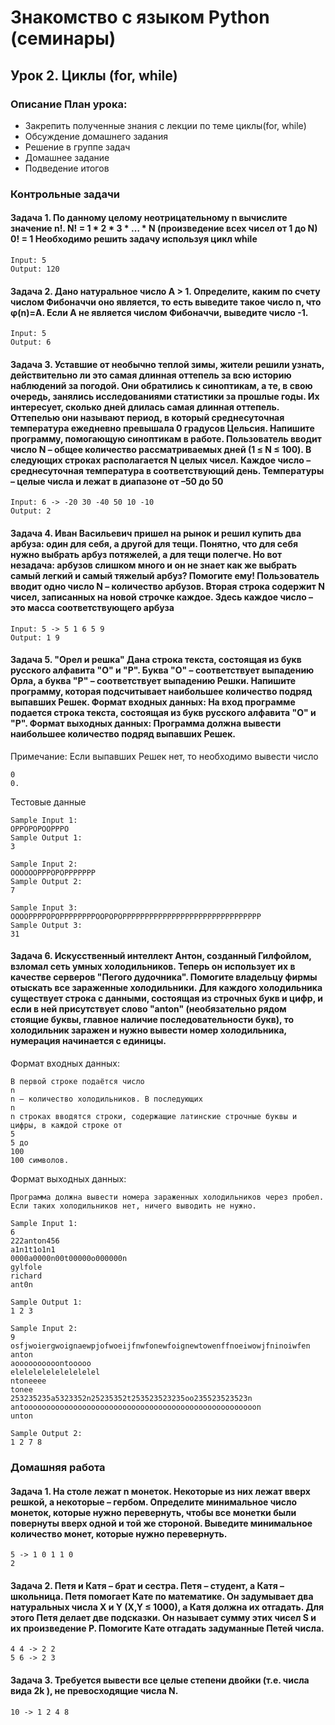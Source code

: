 # Знакомство с языком Python (семинары)

## Урок 2. Циклы (for, while)

### Описание План урока:

- Закрепить полученные знания с лекции по теме циклы(for, while)
- Обсуждение домашнего задания
- Решение в группе задач
- Домашнее задание
- Подведение итогов


### Контрольные задачи

#### Задача 1. По данному целому неотрицательному n вычислите значение n!. N! = 1 * 2 * 3 * … * N (произведение всех чисел от 1 до N) 0! = 1 Необходимо решить задачу используя цикл while
```
Input: 5
Output: 120 
```

#### Задача 2. Дано натуральное число A > 1. Определите, каким по счету числом Фибоначчи оно является, то есть выведите такое число n, что φ(n)=A. Если А не является числом Фибоначчи, выведите число -1.
```
Input: 5
Output: 6
```


#### Задача 3. Уставшие от необычно теплой зимы, жители решили узнать, действительно ли это самая длинная оттепель за всю историю наблюдений за погодой. Они обратились к синоптикам, а те, в свою очередь, занялись исследованиями статистики за прошлые годы. Их интересует, сколько дней длилась самая длинная оттепель. Оттепелью они называют период, в который среднесуточная температура ежедневно превышала 0 градусов Цельсия. Напишите программу, помогающую синоптикам в работе. Пользователь вводит число N – общее количество рассматриваемых дней (1 ≤ N ≤ 100). В следующих строках располагается N целых чисел. Каждое число – среднесуточная температура в соответствующий день. Температуры – целые числа и лежат в диапазоне от –50 до 50
```
Input: 6 -> -20 30 -40 50 10 -10
Output: 2
```


#### Задача 4. Иван Васильевич пришел на рынок и решил купить два арбуза: один для себя, а другой для тещи. Понятно, что для себя нужно выбрать арбуз потяжелей, а для тещи полегче. Но вот незадача: арбузов слишком много и он не знает как же выбрать самый легкий и самый тяжелый арбуз? Помогите ему! Пользователь вводит одно число N – количество арбузов. Вторая строка содержит N чисел, записанных на новой строчке каждое. Здесь каждое число – это масса соответствующего арбуза 
```
Input: 5 -> 5 1 6 5 9
Output: 1 9
```

#### Задача 5. "Орел и решка" Дана строка текста, состоящая из букв русского алфавита "О" и "Р". Буква "О" – соответствует выпадению Орла, а буква "Р" – соответствует выпадению Решки. Напишите программу, которая подсчитывает наибольшее количество подряд выпавших Решек. Формат входных данных: На вход программе подается строка текста, состоящая из букв русского алфавита "О" и "Р". Формат выходных данных: Программа должна вывести наибольшее количество подряд выпавших Решек.

Примечание: Если выпавших Решек нет, то необходимо вывести число 
```
0
0.
```

Тестовые данные
```
Sample Input 1:
ОРРОРОРООРРРО
Sample Output 1:
3
```

```
Sample Input 2:
ООООООРРРОРОРРРРРРР
Sample Output 2:
7
```

```
Sample Input 3:
ООООРРРРОРОРРРРРРРРООРОРОРРРРРРРРРРРРРРРРРРРРРРРРРРРРРРР
Sample Output 3:
31
````

#### Задача 6. Искусственный интеллект Антон, созданный Гилфойлом, взломал сеть умных холодильников. Теперь он использует их в качестве серверов "Пегого дудочника". Помогите владельцу фирмы отыскать все зараженные холодильники. Для каждого холодильника существует строка с данными, состоящая из строчных букв и цифр, и если в ней присутствует слово "anton" (необязательно рядом стоящие буквы, главное наличие последовательности букв), то холодильник заражен и нужно вывести номер холодильника, нумерация начинается с единицы.

Формат входных данных:
```
В первой строке подаётся число 
n
n – количество холодильников. В последующих 
n
n строках вводятся строки, содержащие латинские строчные буквы и цифры, в каждой строке от 
5
5 до 
100
100 символов.
```

Формат выходных данных:
```
Программа должна вывести номера зараженных холодильников через пробел. 
Если таких холодильников нет, ничего выводить не нужно.
```

```
Sample Input 1:
6
222anton456
a1n1t1o1n1
0000a0000n00t00000o000000n
gylfole
richard
ant0n

Sample Output 1:
1 2 3
```

```
Sample Input 2:
9
osfjwoiergwoignaewpjofwoeijfnwfonewfoignewtowenffnoeiwowjfninoiwfen
anton
aoooooooooontooooo
elelelelelelelelelel
ntoneeee
tonee
253235235a5323352n25235352t253523523235oo235523523523n
antoooooooooooooooooooooooooooooooooooooooooooooooooooon
unton

Sample Output 2:
1 2 7 8
```


### Домашняя работа

#### Задача 1. На столе лежат n монеток. Некоторые из них лежат вверх решкой, а некоторые – гербом. Определите минимальное число монеток, которые нужно перевернуть, чтобы все монетки были повернуты вверх одной и той же стороной. Выведите минимальное количество монет, которые нужно перевернуть.

```
5 -> 1 0 1 1 0
2
```

#### Задача 2. Петя и Катя – брат и сестра. Петя – студент, а Катя – школьница. Петя помогает Кате по математике. Он задумывает два натуральных числа X и Y (X,Y ≤ 1000), а Катя должна их отгадать. Для этого Петя делает две подсказки. Он называет сумму этих чисел S и их произведение P. Помогите Кате отгадать задуманные Петей числа.

```
4 4 -> 2 2
5 6 -> 2 3
```

#### Задача 3. Требуется вывести все целые степени двойки (т.е. числа вида 2k ), не превосходящие числа N.

```
10 -> 1 2 4 8
```
